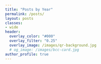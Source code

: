 ```yaml
---
title: "Posts by Year"
permalink: /posts/
layout: posts
classes:
- wide
header:
  overlay_color: "#000"
  overlay_filter: "0.25"
  overlay_image: /images/qr-background.jpg
  # og_image: /images/bcc-card.jpg
author_profile: true
---
```

